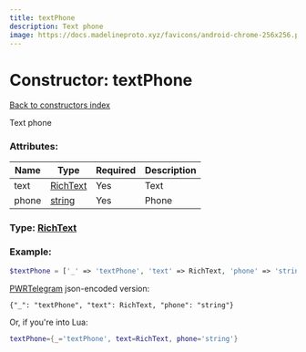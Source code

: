 ```yaml
---
title: textPhone
description: Text phone
image: https://docs.madelineproto.xyz/favicons/android-chrome-256x256.png
---
```

# Constructor: textPhone  
[Back to constructors index](index.md)



Text phone

### Attributes:

| Name     |    Type       | Required | Description |
|----------|---------------|----------|-------------|
|text|[RichText](../types/RichText.md) | Yes|Text|
|phone|[string](../types/string.md) | Yes|Phone|



### Type: [RichText](../types/RichText.md)


### Example:

```php
$textPhone = ['_' => 'textPhone', 'text' => RichText, 'phone' => 'string'];
```  

[PWRTelegram](https://pwrtelegram.xyz) json-encoded version:

```
{"_": "textPhone", "text": RichText, "phone": "string"}
```


Or, if you're into Lua:

```lua
textPhone={_='textPhone', text=RichText, phone='string'}

```


